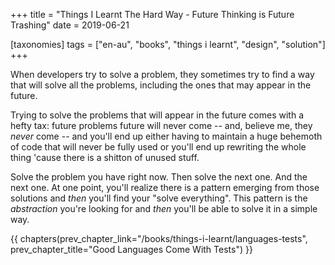 +++
title = "Things I Learnt The Hard Way - Future Thinking is Future Trashing"
date = 2019-06-21

[taxonomies]
tags = ["en-au", "books", "things i learnt", "design", "solution"]
+++

When developers try to solve a problem, they sometimes try to find a way that
will solve all the problems, including the ones that may appear in the future.

<!-- more -->

Trying to solve the problems that will appear in the future comes with a hefty
tax: future problems future will never come -- and, believe me, they _never_
come -- and you'll end up either having to maintain a huge behemoth of code
that will never be fully used or you'll end up rewriting the whole thing
'cause there is a shitton of unused stuff.

Solve the problem you have right now. Then solve the next one. And the next
one. At one point, you'll realize there is a pattern emerging from those
solutions and _then_ you'll find your "solve everything". This pattern is the
_abstraction_ you're looking for and _then_ you'll be able to solve it in a
simple way.

{{ chapters(prev_chapter_link="/books/things-i-learnt/languages-tests", prev_chapter_title="Good Languages Come With Tests") }}
